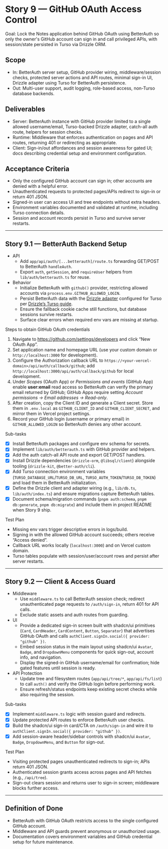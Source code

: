 # Story 9 — GitHub OAuth Access Control

Goal: Lock the Notes application behind GitHub OAuth using BetterAuth so only the owner's GitHub account can sign in and call privileged APIs, with session/state persisted in Turso via Drizzle ORM.

## Scope
- In: BetterAuth server setup, GitHub provider wiring, middleware/session checks, protected server actions and API routes, minimal sign-in UI, Drizzle adapter using Turso for BetterAuth persistence.
- Out: Multi-user support, audit logging, role-based access, non-Turso database backends.

## Deliverables
- Server: BetterAuth instance with GitHub provider limited to a single allowed username/email, Turso-backed Drizzle adapter, catch-all auth route, helpers for session checks.
- Runtime: Middleware that enforces authentication on pages and API routes, returning 401 or redirecting as appropriate.
- Client: Sign-in/out affordances and session awareness for gated UI; docs describing credential setup and environment configuration.

## Acceptance Criteria
- Only the configured GitHub account can sign in; other accounts are denied with a helpful error.
- Unauthenticated requests to protected pages/APIs redirect to sign-in or return 401 JSON.
- Signed-in user can access UI and tree endpoints without extra headers.
- Environment variables documented and validated at runtime, including Turso connection details.
- Session and account records persist in Turso and survive server restarts.

---

## Story 9.1 — BetterAuth Backend Setup
- API
  - Add `app/api/auth/[...betterauth]/route.ts` forwarding GET/POST to BetterAuth `handleAuth`.
  - Export `auth`, `getSession`, and `requireUser` helpers from `lib/auth/betterauth.ts` for reuse.
- Behavior
  - Initialize BetterAuth with `github()` provider, restricting allowed accounts via `process.env.GITHUB_ALLOWED_LOGIN`.
  - Persist BetterAuth data with the [Drizzle adapter](https://www.better-auth.com/docs/adapters/drizzle) configured for Turso per [Drizzle’s Turso guide](https://orm.drizzle.team/docs/connect-turso).
  - Ensure the fallback cookie cache still functions, but database sessions survive restarts.
  - Surface clear errors when required env vars are missing at startup.

Steps to obtain GitHub OAuth credentials
1. Navigate to <https://github.com/settings/developers> and click “New OAuth App”.
2. Set application name and homepage URL (use your custom domain or `http://localhost:3000` for development).
3. Configure the Authorization callback URL to `https://<your-vercel-domain>/api/auth/callback/github`; add `http://localhost:3000/api/auth/callback/github` for local development.
4. Under *Scopes* (OAuth App) or *Permissions and events* (GitHub App) enable **user:email** read access so BetterAuth can verify the primary email returned by GitHub; GitHub Apps require setting *Account permissions → Email addresses → Read-only*.
5. After creation, copy the Client ID and generate a Client secret. Store them in `.env.local` as `GITHUB_CLIENT_ID` and `GITHUB_CLIENT_SECRET`, and mirror them in Vercel project settings.
6. Record your GitHub login (username or primary email) in `GITHUB_ALLOWED_LOGIN` so BetterAuth denies any other account.

Sub-tasks
- [x] Install BetterAuth packages and configure env schema for secrets.
- [x] Implement `lib/auth/betterauth.ts` with GitHub provider and helpers.
- [x] Add the auth catch-all API route and export GET/POST handlers.
- [x] Install Drizzle dependencies (`drizzle-orm`, `@libsql/client`) alongside tooling (`drizzle-kit`, `@better-auth/cli`).
- [x] Add Turso connection environment variables (`TURSO_DATABASE_URL`/`TURSO_DB_URL`, `TURSO_AUTH_TOKEN`/`TURSO_DB_TOKEN`) and load them in BetterAuth initialization.
- [x] Define the Drizzle client and adapter wiring (e.g., `lib/db.ts`, `lib/auth/index.ts`) and ensure migrations capture BetterAuth tables.
- [x] Document schema/migration commands (`pnpm auth:schema`, `pnpm db:generate`, `pnpm db:migrate`) and include them in project README when Story 9 ship.

Test Plan
- Missing env vars trigger descriptive errors in logs/build.
- Signing in with the allowed GitHub account succeeds; others receive “Access denied”.
- Callback URL works locally (`localhost:3000`) and on Vercel custom domain.
- Turso tables populate with session/user/account rows and persist after server restarts.

---

## Story 9.2 — Client & Access Guard
- Middleware
  - Use `middleware.ts` to call BetterAuth session check; redirect unauthenticated page requests to `/auth/sign-in`, return 401 for API calls.
  - Exclude static assets and auth routes from guarding.
- UI
  - Provide a dedicated sign-in screen built with shadcn/ui primitives (`Card`, `CardHeader`, `CardContent`, `Button`, `Separator`) that advertises GitHub OAuth and calls `authClient.signIn.social({ provider: "github" })`.
  - Embed session status in the main layout using shadcn/ui `Avatar`, `Badge`, and `DropdownMenu` components for quick sign-out, account info, and navigation.
  - Display the signed-in GitHub username/email for confirmation; hide gated features until session is ready.
- API Protection
  - Update tree and filesystem routes (`app/api/tree/*`, `app/api/fs/list`) to call `auth()` and verify the GitHub login before performing work.
  - Ensure refresh/status endpoints keep existing secret checks while also requiring the session.

Sub-tasks
- [x] Implement `middleware.ts` logic with session guard and redirects.
- [x] Update protected API routes to enforce BetterAuth user checks.
- [x] Build the shadcn/ui sign-in card/CTA on `/auth/sign-in` and wire it to `authClient.signIn.social({ provider: "github" })`.
- [x] Add session-aware header/sidebar controls with shadcn/ui `Avatar`, `Badge`, `DropdownMenu`, and `Button` for sign-out.

Test Plan
- Visiting protected pages unauthenticated redirects to sign-in; APIs return 401 JSON.
- Authenticated session grants access across pages and API fetches (e.g., `/api/tree`).
- Sign-out clears session and returns user to sign-in screen; middleware blocks further access.

---

## Definition of Done
- BetterAuth with GitHub OAuth restricts access to the single configured GitHub account.
- Middleware and API guards prevent anonymous or unauthorized usage.
- Documentation covers environment variables and GitHub credential setup for future maintenance.
